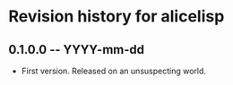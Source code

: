 # Revision history for alicelisp

## 0.1.0.0 -- YYYY-mm-dd

* First version. Released on an unsuspecting world.
